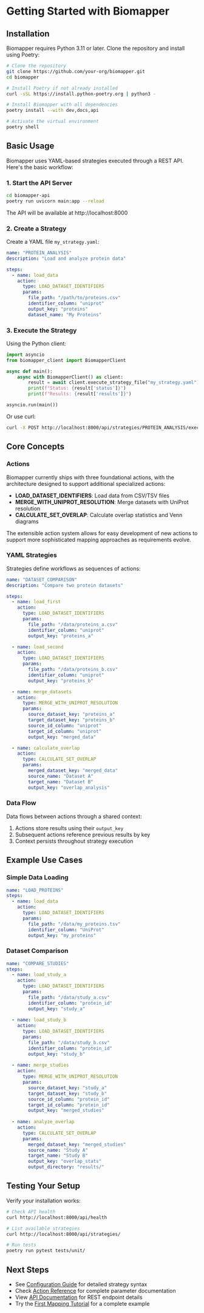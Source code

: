 # Getting Started with Biomapper

## Installation

Biomapper requires Python 3.11 or later. Clone the repository and install using Poetry:

```bash
# Clone the repository
git clone https://github.com/your-org/biomapper.git
cd biomapper

# Install Poetry if not already installed
curl -sSL https://install.python-poetry.org | python3 -

# Install Biomapper with all dependencies
poetry install --with dev,docs,api

# Activate the virtual environment
poetry shell
```

## Basic Usage

Biomapper uses YAML-based strategies executed through a REST API. Here's the basic workflow:

### 1. Start the API Server

```bash
cd biomapper-api
poetry run uvicorn main:app --reload
```

The API will be available at http://localhost:8000

### 2. Create a Strategy

Create a YAML file `my_strategy.yaml`:

```yaml
name: "PROTEIN_ANALYSIS"
description: "Load and analyze protein data"

steps:
  - name: load_data
    action:
      type: LOAD_DATASET_IDENTIFIERS
      params:
        file_path: "/path/to/proteins.csv"
        identifier_column: "uniprot"
        output_key: "proteins"
        dataset_name: "My Proteins"
```

### 3. Execute the Strategy

Using the Python client:

```python
import asyncio
from biomapper_client import BiomapperClient

async def main():
    async with BiomapperClient() as client:
        result = await client.execute_strategy_file("my_strategy.yaml")
        print(f"Status: {result['status']}")
        print(f"Results: {result['results']}")

asyncio.run(main())
```

Or use curl:

```bash
curl -X POST http://localhost:8000/api/strategies/PROTEIN_ANALYSIS/execute
```

## Core Concepts

### Actions

Biomapper currently ships with three foundational actions, with the architecture designed to support additional specialized actions:

- **LOAD_DATASET_IDENTIFIERS**: Load data from CSV/TSV files
- **MERGE_WITH_UNIPROT_RESOLUTION**: Merge datasets with UniProt resolution  
- **CALCULATE_SET_OVERLAP**: Calculate overlap statistics and Venn diagrams

The extensible action system allows for easy development of new actions to support more sophisticated mapping approaches as requirements evolve.

### YAML Strategies

Strategies define workflows as sequences of actions:

```yaml
name: "DATASET_COMPARISON"
description: "Compare two protein datasets"

steps:
  - name: load_first
    action:
      type: LOAD_DATASET_IDENTIFIERS
      params:
        file_path: "/data/proteins_a.csv"
        identifier_column: "uniprot"
        output_key: "proteins_a"

  - name: load_second
    action:
      type: LOAD_DATASET_IDENTIFIERS
      params:
        file_path: "/data/proteins_b.csv"
        identifier_column: "uniprot"
        output_key: "proteins_b"

  - name: merge_datasets
    action:
      type: MERGE_WITH_UNIPROT_RESOLUTION
      params:
        source_dataset_key: "proteins_a"
        target_dataset_key: "proteins_b"
        source_id_column: "uniprot"
        target_id_column: "uniprot"
        output_key: "merged_data"

  - name: calculate_overlap
    action:
      type: CALCULATE_SET_OVERLAP
      params:
        merged_dataset_key: "merged_data"
        source_name: "Dataset A"
        target_name: "Dataset B"
        output_key: "overlap_analysis"
```

### Data Flow

Data flows between actions through a shared context:

1. Actions store results using their `output_key`
2. Subsequent actions reference previous results by key
3. Context persists throughout strategy execution

## Example Use Cases

### Simple Data Loading

```yaml
name: "LOAD_PROTEINS"
steps:
  - name: load_data
    action:
      type: LOAD_DATASET_IDENTIFIERS
      params:
        file_path: "/data/my_proteins.tsv"
        identifier_column: "UniProt"
        output_key: "my_proteins"
```

### Dataset Comparison

```yaml
name: "COMPARE_STUDIES"
steps:
  - name: load_study_a
    action:
      type: LOAD_DATASET_IDENTIFIERS
      params:
        file_path: "/data/study_a.csv"
        identifier_column: "protein_id"
        output_key: "study_a"
        
  - name: load_study_b
    action:
      type: LOAD_DATASET_IDENTIFIERS
      params:
        file_path: "/data/study_b.csv"
        identifier_column: "protein_id"
        output_key: "study_b"
        
  - name: merge_studies
    action:
      type: MERGE_WITH_UNIPROT_RESOLUTION
      params:
        source_dataset_key: "study_a"
        target_dataset_key: "study_b"
        source_id_column: "protein_id"
        target_id_column: "protein_id"
        output_key: "merged_studies"
        
  - name: analyze_overlap
    action:
      type: CALCULATE_SET_OVERLAP
      params:
        merged_dataset_key: "merged_studies"
        source_name: "Study A"
        target_name: "Study B"
        output_key: "overlap_stats"
        output_directory: "results/"
```

## Testing Your Setup

Verify your installation works:

```bash
# Check API health
curl http://localhost:8000/api/health

# List available strategies
curl http://localhost:8000/api/strategies/

# Run tests
poetry run pytest tests/unit/
```

## Next Steps

- See [Configuration Guide](../configuration.rst) for detailed strategy syntax
- Check [Action Reference](../actions/) for complete parameter documentation
- View [API Documentation](../api/) for REST endpoint details
- Try the [First Mapping Tutorial](first_mapping.rst) for a complete example